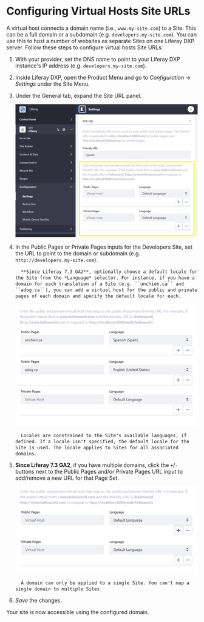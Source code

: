 # Configuring Virtual Hosts Site URLs

A virtual host connects a domain name (i.e., `www.my-site.com`) to a Site. This can be a full domain or a subdomain (e.g. `developers.my-site.com`). You can use this to host a number of websites as separate Sites on one Liferay DXP server. Follow these steps to configure virtual hosts Site URLs:

1. With your provider, set the DNS name to point to your Liferay DXP instance's IP address (e.g. `developers.my-site.com`). <!-- I think we can take this .5 step further by either linking to a often cited resource on how on a common domain name provider, a user would update the DNS name to point to a particular IP address. -->
1. Inside Liferay DXP, open the Product Menu and go to _Configuration_ &rarr; _Settings_ under the Site Menu.
1. Under the General tab, expand the Site URL panel.

    ![When configuring virtual hosts, the public and private pages of a site can be configured to different domains.](./configuring-virtual-hosts-site-urls/images/01.png)

1. In the Public Pages or Private Pages inputs for the Developers Site, set the URL to point to the domain or subdomain (e.g. `http://developers.my-site.com`).

    ```note::
      **Since Liferay 7.3 GA2**, optionally choose a default locale for the Site from the *Language* selector. For instance, if you have a domain for each translation of a Site (e.g. ``unchien.ca`` and ``adog.ca``), you can add a virtual host for the public and private pages of each domain and specify the default locale for each.
    ```

    ![You can point virtual hosts to specific locales.](./configuring-virtual-hosts-site-urls/images/02.png)

    ```note::
      Locales are constrained to the Site's available languages, if defined. If a locale isn't specified, the default locale for the Site is used. The locale applies to Sites for all associated domains.
    ```

1. **Since Liferay 7.3 GA2**, if you have multiple domains, click the `+`/`-` buttons next to the Public Pages and/or Private Pages URL input to add/remove a new URL for that Page Set.

    ![You can add multiple virtual hosts to point to different domains.](./configuring-virtual-hosts-site-urls/images/03.png)

    ```important::
      A domain can only be applied to a single Site. You can't map a single domain to multiple Sites.
    ```

1. _Save_ the changes.

Your site is now accessible using the configured domain.
